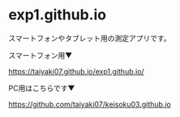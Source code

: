 # exp1.github.io
スマートフォンやタブレット用の測定アプリです。


スマートフォン用▼

https://taiyaki07.github.io/exp1.github.io/


PC用はこちらです▼

https://github.com/taiyaki07/keisoku03.github.io
